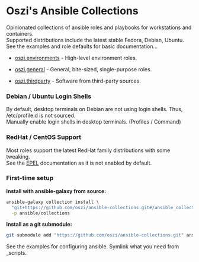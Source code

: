 # Oszi's Ansible Collections

Opinionated collections of ansible roles and playbooks for workstations and containers.  
Supported distributions include the latest stable Fedora, Debian, Ubuntu.  
See the examples and role defaults for basic documentation...

* [oszi.environments](ansible_collections/oszi/environments) -
High-level environment roles.

* [oszi.general](ansible_collections/oszi/general) -
General, bite-sized, single-purpose roles.

* [oszi.thirdparty](ansible_collections/oszi/thirdparty) -
Software from third-party sources.

### Debian / Ubuntu Login Shells

By default, desktop terminals on Debian are not using login shells. Thus, /etc/profile.d is not sourced.  
Manually enable login shells in desktop terminals. (Profiles / Command)

### RedHat / CentOS Support

Most roles support the latest RedHat family distributions with some tweaking.  
See the [EPEL](https://docs.fedoraproject.org/en-US/epel/) documentation as it is not enabled by default.  

### First-time setup

**Install with ansible-galaxy from source:**

```bash
ansible-galaxy collection install \
  "git+https://github.com/oszi/ansible-collections.git#/ansible_collections/oszi/" \
  -p ansible/collections
```

**Install as a git submodule:**

```bash
git submodule add "https://github.com/oszi/ansible-collections.git" ansible/collections
```

See the examples for configuring ansible. Symlink what you need from _scripts.
